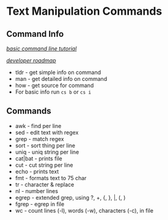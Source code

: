 # Text Manipulation Commands

## Command Info

*[basic command line tutorial](https://ubuntu.com/tutorials/command-line-for-beginners#1-overview)*

*[developer roadmap](https://github.com/kamranahmedse/developer-roadmap)*

* tldr - get simple info on command
* man - get detailed info on command
* how - get source for command
* For basic info run `cs b` or `cs i`

## Commands

* awk - find per line
* sed - edit text with regex
* grep - match regex
* sort - sort thing per line
* uniq - uniq string per line
* cat|bat - prints file
* cut - cut string per line
* echo - prints text
* fmt - formats text to 75 char
* tr - character & replace
* nl - number lines
* egrep - extended grep, using ?, +, {, }, |, (, )
* fgrep - egrep in file
* wc - count lines (-l), words (-w), characters (-c), in file
